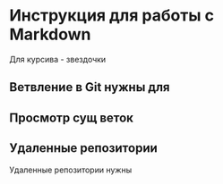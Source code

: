 # Инструкция для работы с Markdown

Для курсива - звездочки


## Ветвление в Git нужны для

## Просмотр сущ веток

## Удаленные репозитории

Удаленные репозитории нужны
